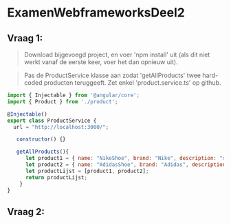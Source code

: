 # ExamenWebframeworksDeel2

## Vraag 1:
> Download bijgevoegd project, en voer 'npm install' uit (als dit niet werkt vanaf de eerste keer, voer het dan opnieuw uit).

> Pas de ProductService klasse aan zodat 'getAllProducts' twee hard-coded producten teruggeeft. Zet enkel 'product.service.ts' op github.
```js
import { Injectable } from '@angular/core';
import { Product } from './product';

@Injectable()
export class ProductService {
  url = "http://localhost:3000/";

   constructor() {}

   getAllProducts(){
      let product1 = { name: "NikeShoe", brand: "Nike", description: "shoe", price: 50.99}
      let product2 = { name: "AdidasShoe", brand: "Adidas", description: "shoe", price: 50.99}
      let productLijst = [product1, product2];
      return productLijst;
    }
}
```

## Vraag 2:
